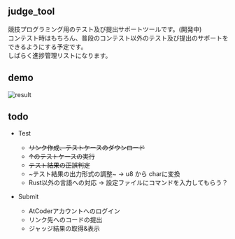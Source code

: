 ## judge\_tool
競技プログラミング用のテスト及び提出サポートツールです。(開発中)  
コンテスト時はもちろん、普段のコンテスト以外のテスト及び提出のサポートをできるようにする予定です。  
しばらく進捗管理リストになります。

## demo
![result](test-demo.gif)
## todo

* Test
    * ~~リンク作成、テストケースのダウンロード~~
    * ~~↑のテストケースの実行~~
    * ~~テスト結果の正誤判定~~
    * ~テスト結果の出力形式の調整~ → u8 から charに変換
    * Rust以外の言語への対応 → 設定ファイルにコマンドを入力してもらう？

* Submit
    * AtCoderアカウントへのログイン
    * リンク先へのコードの提出
    * ジャッジ結果の取得&表示


